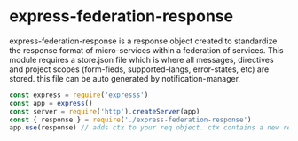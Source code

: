# express-federation-response
express-federation-response is a response object created to standardize the response format of micro-services within a federation of services. This module requires a store.json file which is where all messages, directives and project scopes (form-fieds, supported-langs, error-states, etc) are stored. this file can be auto generated by notification-manager.

```js
const express = require('expresss')
const app = express()
const server = require('http').createServer(app)
const { response } = require('./express-federation-response')
app.use(response) // adds ctx to your req object. ctx contains a new response instance for each request.
```
